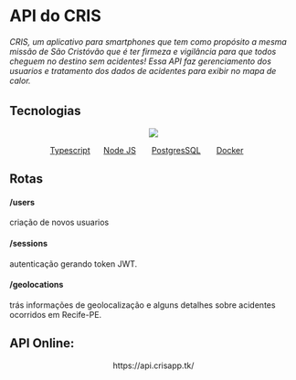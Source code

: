 <h1> API do CRIS </h1>

<h6> CRIS, um aplicativo para smartphones que tem como propósito a mesma missão de São Cristóvão que é ter firmeza e vigilância para que todos cheguem no destino sem acidentes!
Essa API faz gerenciamento dos usuarios e tratamento dos dados de acidentes para exibir no mapa de calor.
 </h6>

## Tecnologias

<div>
<p align="center">
<img src="https://miro.medium.com/max/1200/1*nSuwUaZxQyBsN3-eUwudSg.png"  /> 
 </p>
</div>
<p align="center">
<a href="https://www.typescriptlang.org/">Typescript</a>&nbsp &nbsp &nbsp
 <a href="https://nodejs.org/en/">Node JS</a> &nbsp &nbsp &nbsp <a href="https://www.postgresql.org/">PostgresSQL</a> &nbsp &nbsp &nbsp 
<a href="https://www.docker.com/">Docker</a> &nbsp &nbsp &nbsp
</p>

## Rotas

 <h4>/users</h4> 
  criação de novos usuarios
 <h4>/sessions</h4> 
  autenticação gerando token JWT.
 <h4>/geolocations</h4>
  trás informações de geolocalização e alguns detalhes sobre acidentes ocorridos em Recife-PE.
   
  ## API Online:
 
<p align="center">
https://api.crisapp.tk/
 </p>
